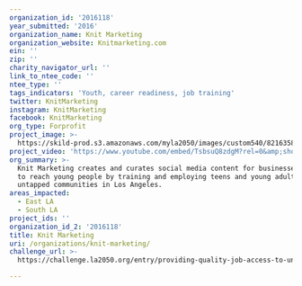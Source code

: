 ```yaml
---
organization_id: '2016118'
year_submitted: '2016'
organization_name: Knit Marketing
organization_website: Knitmarketing.com
ein: ''
zip: ''
charity_navigator_url: ''
link_to_ntee_code: ''
ntee_type: ''
tags_indicators: 'Youth, career readiness, job training'
twitter: KnitMarketing
instagram: KnitMarketing
facebook: KnitMarketing
org_type: Forprofit
project_image: >-
  https://skild-prod.s3.amazonaws.com/myla2050/images/custom540/8216358055741-team91.jpg
project_video: 'https://www.youtube.com/embed/TsbsuQ8zdgM?rel=0&amp;showinfo=0'
org_summary: >-
  Knit Marketing creates and curates social media content for businesses looking
  to reach young people by training and employing teens and young adults from
  untapped communities in Los Angeles.
areas_impacted:
  - East LA
  - South LA
project_ids: ''
organization_id_2: '2016118'
title: Knit Marketing
uri: /organizations/knit-marketing/
challenge_url: >-
  https://challenge.la2050.org/entry/providing-quality-job-access-to-untapped-teens-and-young-adults

---
```

